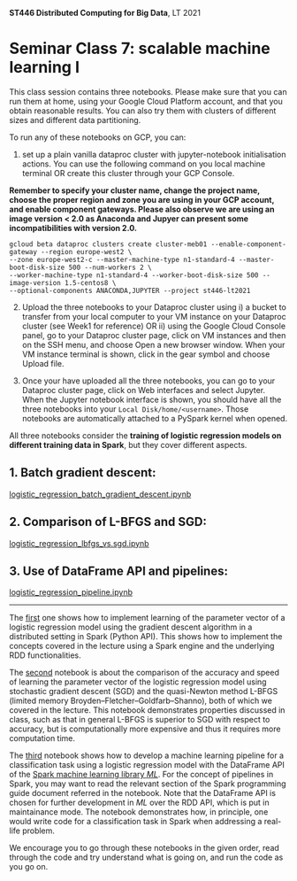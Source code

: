 **ST446 Distributed Computing for Big Data**, LT 2021

# Seminar Class 7: scalable machine learning I

This class session contains three notebooks. Please make sure that you can run them at home, using your Google Cloud Platform account, and that you obtain reasonable results. You can also try them with clusters of different sizes and different data partitioning.

To run any of these notebooks on GCP, you can:

1. set up a plain vanilla dataproc cluster with jupyter-notebook initialisation actions. You can use the following command on you local machine terminal OR create this cluster through your GCP Console.

**Remember to specify your cluster name, change the project name, choose the proper region and zone you are using in your GCP account, and enable component gateways. Please also observe we are using an image version < 2.0 as Anaconda and Jupyer can present some incompatibilities with version 2.0.**

```
gcloud beta dataproc clusters create cluster-meb01 --enable-component-gateway --region europe-west2 \
--zone europe-west2-c --master-machine-type n1-standard-4 --master-boot-disk-size 500 --num-workers 2 \
--worker-machine-type n1-standard-4 --worker-boot-disk-size 500 --image-version 1.5-centos8 \
--optional-components ANACONDA,JUPYTER --project st446-lt2021
```

2. Upload the three notebooks to your Dataproc cluster using i) a bucket to transfer from your local computer to your VM instance on your Dataproc cluster (see Week1 for reference) OR ii) using the Google Cloud Console panel, go to your Dataproc cluster page, click on VM instances and then on the SSH menu, and choose Open a new browser window. When your VM instance terminal is shown, click in the gear symbol and choose Upload file.

3. Once your have uploaded all the three notebooks, you can go to your Dataproc cluster page, click on Web interfaces and select Jupyter. When the Jupyter notebook interface is shown, you should have all the three notebooks into your `Local Disk/home/<username>`. Those notebooks are automatically attached to a PySpark kernel when opened.

All three notebooks consider the **training of logistic regression models on different training data in Spark**, but they cover different aspects.

## 1. Batch gradient descent:
[logistic_regression_batch_gradient_descent.ipynb](logistic_regression_batch_gradient_descent.ipynb)

## 2. Comparison of L-BFGS and SGD:
[logistic_regression_lbfgs_vs.sgd.ipynb](logistic_regression_lbfgs_vs_sgd.ipynb)

## 3. Use of DataFrame API and pipelines:
 [logistic_regression_pipeline.ipynb](logistic_regression_pipeline.ipynb)

___

The [first](logistic_regression_batch_gradient_descent.ipynb) one shows how to implement learning of the parameter vector of a logistic regression model using the gradient descent algorithm in a distributed setting in Spark (Python API). This shows how to implement the concepts covered in the lecture using a Spark engine and the underlying RDD functionalities.

The [second](logistic_regression_lbfgs_vs_sgd.ipynb) notebook is about the comparison of the accuracy and speed of learning the parameter vector of the logistic regression model using stochastic gradient descent (SGD) and the quasi-Newton method L-BFGS (limited memory Broyden–Fletcher–Goldfarb–Shanno), both of which we covered in the lecture. This notebook demonstrates properties discussed in class, such as that in general L-BFGS is superior to SGD with respect to accuracy, but is computationally more expensive and thus it requires more computation time.

The [third](logistic_regression_pipeline.ipynb) notebook shows how to develop a machine learning pipeline for a classification task using a logistic regression model with the DataFrame API of the [Spark machine learning library *ML*](https://spark.apache.org/docs/1.2.2/ml-guide.html). For the concept of pipelines in Spark, you may want to read the relevant section of the Spark programming guide document referred in the notebook. Note that the DataFrame API is chosen for further development in *ML* over the RDD API, which is put in maintainance mode. The notebook demonstrates how, in principle, one would write code for a classification task in Spark when addressing a real-life problem.

We encourage you to go through these notebooks in the given order, read through the code and try understand what is going on, and run the code as you go on.
